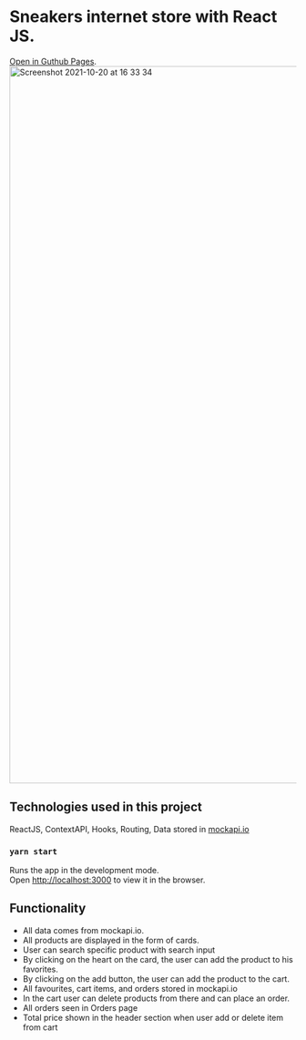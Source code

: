 # Sneakers internet store with React JS.

[Open in Guthub Pages](https://alexdermenji.github.io/sneakers-react/).
<img width="1260" alt="Screenshot 2021-10-20 at 16 33 34" src="https://user-images.githubusercontent.com/76278384/138125195-e247fbdc-2c43-4950-8751-b70491518e33.png">


## Technologies used in this project

ReactJS, ContextAPI, Hooks, Routing, Data stored in [mockapi.io](https://mockapi.io)

### `yarn start`

Runs the app in the development mode.\
Open [http://localhost:3000](http://localhost:3000) to view it in the browser.



## Functionality

 - All data comes from mockapi.io. 
 - All products are displayed in the form of cards. 
 - User can search specific product with search input
 - By clicking on the heart on the card, the user can add the product to his favorites. 
 - By clicking on the add button, the user can add the product to the cart.
 - All favourites, cart items, and orders stored in mockapi.io
 - In the cart user can delete products from there and can place an order.
 - All orders seen in Orders page
 - Total price shown in the header section when user add or delete item from cart
